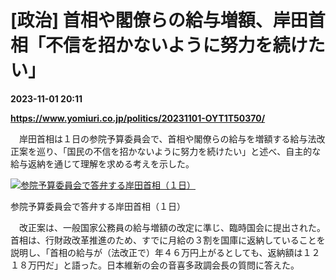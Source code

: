 # [政治] 首相や閣僚らの給与増額、岸田首相「不信を招かないように努力を続けたい」

**2023-11-01 20:11**

**https://www.yomiuri.co.jp/politics/20231101-OYT1T50370/**

　岸田首相は１日の参院予算委員会で、首相や閣僚らの給与を増額する給与法改正案を巡り、「国民の不信を招かないように努力を続けたい」と述べ、自主的な給与返納を通じて理解を求める考えを示した。

[![参院予算委員会で答弁する岸田首相（１日）](https://www.yomiuri.co.jp/media/2023/11/20231102-OYT1I50043-1.jpg)](https://www.yomiuri.co.jp/pluralphoto/20231102-OYT1I50043/)

参院予算委員会で答弁する岸田首相（１日）

　改正案は、一般国家公務員の給与増額の改定に準じ、臨時国会に提出された。首相は、行財政改革推進のため、すでに月給の３割を国庫に返納していることを説明し、「首相の給与が（法改正で）年４６万円上がるとしても、返納額は１２１８万円だ」と語った。日本維新の会の音喜多政調会長の質問に答えた。